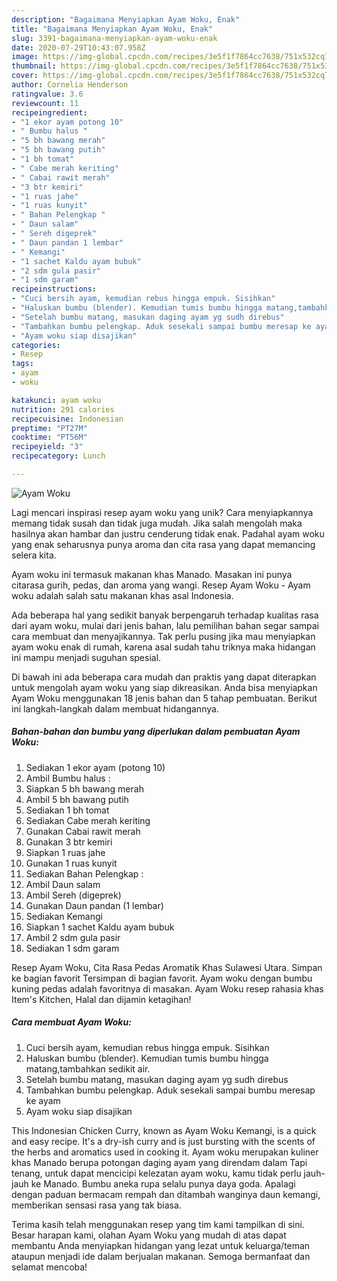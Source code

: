 ```yaml
---
description: "Bagaimana Menyiapkan Ayam Woku, Enak"
title: "Bagaimana Menyiapkan Ayam Woku, Enak"
slug: 3391-bagaimana-menyiapkan-ayam-woku-enak
date: 2020-07-29T10:43:07.958Z
image: https://img-global.cpcdn.com/recipes/3e5f1f7864cc7638/751x532cq70/ayam-woku-foto-resep-utama.jpg
thumbnail: https://img-global.cpcdn.com/recipes/3e5f1f7864cc7638/751x532cq70/ayam-woku-foto-resep-utama.jpg
cover: https://img-global.cpcdn.com/recipes/3e5f1f7864cc7638/751x532cq70/ayam-woku-foto-resep-utama.jpg
author: Cornelia Henderson
ratingvalue: 3.6
reviewcount: 11
recipeingredient:
- "1 ekor ayam potong 10"
- " Bumbu halus "
- "5 bh bawang merah"
- "5 bh bawang putih"
- "1 bh tomat"
- " Cabe merah keriting"
- " Cabai rawit merah"
- "3 btr kemiri"
- "1 ruas jahe"
- "1 ruas kunyit"
- " Bahan Pelengkap "
- " Daun salam"
- " Sereh digeprek"
- " Daun pandan 1 lembar"
- " Kemangi"
- "1 sachet Kaldu ayam bubuk"
- "2 sdm gula pasir"
- "1 sdm garam"
recipeinstructions:
- "Cuci bersih ayam, kemudian rebus hingga empuk. Sisihkan"
- "Haluskan bumbu (blender). Kemudian tumis bumbu hingga matang,tambahkan sedikit air."
- "Setelah bumbu matang, masukan daging ayam yg sudh direbus"
- "Tambahkan bumbu pelengkap. Aduk sesekali sampai bumbu meresap ke ayam"
- "Ayam woku siap disajikan"
categories:
- Resep
tags:
- ayam
- woku

katakunci: ayam woku 
nutrition: 291 calories
recipecuisine: Indonesian
preptime: "PT27M"
cooktime: "PT56M"
recipeyield: "3"
recipecategory: Lunch

---
```



![Ayam Woku](https://img-global.cpcdn.com/recipes/3e5f1f7864cc7638/751x532cq70/ayam-woku-foto-resep-utama.jpg)

Lagi mencari inspirasi resep ayam woku yang unik? Cara menyiapkannya memang tidak susah dan tidak juga mudah. Jika salah mengolah maka hasilnya akan hambar dan justru cenderung tidak enak. Padahal ayam woku yang enak seharusnya punya aroma dan cita rasa yang dapat memancing selera kita.

Ayam woku ini termasuk makanan khas Manado. Masakan ini punya citarasa gurih, pedas, dan aroma yang wangi. Resep Ayam Woku - Ayam woku adalah salah satu makanan khas asal Indonesia.

Ada beberapa hal yang sedikit banyak berpengaruh terhadap kualitas rasa dari ayam woku, mulai dari jenis bahan, lalu pemilihan bahan segar sampai cara membuat dan menyajikannya. Tak perlu pusing jika mau menyiapkan ayam woku enak di rumah, karena asal sudah tahu triknya maka hidangan ini mampu menjadi suguhan spesial.


Di bawah ini ada beberapa cara mudah dan praktis yang dapat diterapkan untuk mengolah ayam woku yang siap dikreasikan. Anda bisa menyiapkan Ayam Woku menggunakan 18 jenis bahan dan 5 tahap pembuatan. Berikut ini langkah-langkah dalam membuat hidangannya.

<!--inarticleads1-->

##### Bahan-bahan dan bumbu yang diperlukan dalam pembuatan Ayam Woku:

1. Sediakan 1 ekor ayam (potong 10)
1. Ambil  Bumbu halus :
1. Siapkan 5 bh bawang merah
1. Ambil 5 bh bawang putih
1. Sediakan 1 bh tomat
1. Sediakan  Cabe merah keriting
1. Gunakan  Cabai rawit merah
1. Gunakan 3 btr kemiri
1. Siapkan 1 ruas jahe
1. Gunakan 1 ruas kunyit
1. Sediakan  Bahan Pelengkap :
1. Ambil  Daun salam
1. Ambil  Sereh (digeprek)
1. Gunakan  Daun pandan (1 lembar)
1. Sediakan  Kemangi
1. Siapkan 1 sachet Kaldu ayam bubuk
1. Ambil 2 sdm gula pasir
1. Sediakan 1 sdm garam


Resep Ayam Woku, Cita Rasa Pedas Aromatik Khas Sulawesi Utara. Simpan ke bagian favorit Tersimpan di bagian favorit. Ayam woku dengan bumbu kuning pedas adalah favoritnya di masakan. Ayam Woku resep rahasia khas Item&#39;s Kitchen, Halal dan dijamin ketagihan! 

<!--inarticleads2-->

##### Cara membuat Ayam Woku:

1. Cuci bersih ayam, kemudian rebus hingga empuk. Sisihkan
1. Haluskan bumbu (blender). Kemudian tumis bumbu hingga matang,tambahkan sedikit air.
1. Setelah bumbu matang, masukan daging ayam yg sudh direbus
1. Tambahkan bumbu pelengkap. Aduk sesekali sampai bumbu meresap ke ayam
1. Ayam woku siap disajikan


This Indonesian Chicken Curry, known as Ayam Woku Kemangi, is a quick and easy recipe. It&#39;s a dry-ish curry and is just bursting with the scents of the herbs and aromatics used in cooking it. Ayam woku merupakan kuliner khas Manado berupa potongan daging ayam yang direndam dalam Tapi tenang, untuk dapat mencicipi kelezatan ayam woku, kamu tidak perlu jauh-jauh ke Manado. Bumbu aneka rupa selalu punya daya goda. Apalagi dengan paduan bermacam rempah dan ditambah wanginya daun kemangi, memberikan sensasi rasa yang tak biasa. 

Terima kasih telah menggunakan resep yang tim kami tampilkan di sini. Besar harapan kami, olahan Ayam Woku yang mudah di atas dapat membantu Anda menyiapkan hidangan yang lezat untuk keluarga/teman ataupun menjadi ide dalam berjualan makanan. Semoga bermanfaat dan selamat mencoba!
